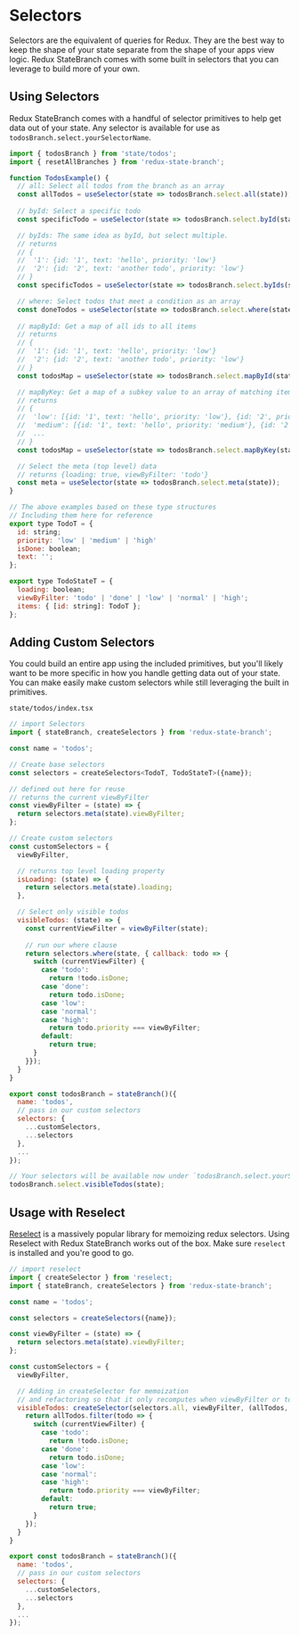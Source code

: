# Selectors

Selectors are the equivalent of queries for Redux. They are the best way to keep the shape of your state separate from the shape of your apps view logic. Redux StateBranch comes with some built in selectors that you can leverage to build more of your own. 

## Using Selectors
Redux StateBranch comes with a handful of selector primitives to help get data out of your state. Any selector is available for use as `todosBranch.select.yourSelectorName`.

```jsx
import { todosBranch } from 'state/todos'; 
import { resetAllBranches } from 'redux-state-branch';

function TodosExample() {
  // all: Select all todos from the branch as an array
  const allTodos = useSelector(state => todosBranch.select.all(state));
    
  // byId: Select a specific todo
  const specificTodo = useSelector(state => todosBranch.select.byId(state, {id: 'myTodoId'}));

  // byIds: The same idea as byId, but select multiple.
  // returns
  // {
  //  '1': {id: '1', text: 'hello', priority: 'low'}
  //  '2': {id: '2', text: 'another todo', priority: 'low'}
  // }
  const specificTodos = useSelector(state => todosBranch.select.byIds(state, {ids: ['1', '2']}));

  // where: Select todos that meet a condition as an array
  const doneTodos = useSelector(state => todosBranch.select.where(state, {callback: (todo) => !!todo.isDone})),
  
  // mapById: Get a map of all ids to all items
  // returns
  // {
  //  '1': {id: '1', text: 'hello', priority: 'low'}
  //  '2': {id: '2', text: 'another todo', priority: 'low'}
  // }
  const todosMap = useSelector(state => todosBranch.select.mapById(state));

  // mapByKey: Get a map of a subkey value to an array of matching items
  // returns
  // {
  //  'low': [{id: '1', text: 'hello', priority: 'low'}, {id: '2', priority: 'low', ...}],
  //  'medium': [{id: '1', text: 'hello', priority: 'medium'}, {id: '2', priority: 'medium', ...}],
  //  ...
  // }
  const todosMap = useSelector(state => todosBranch.select.mapByKey(state, {key: 'priority'}));

  // Select the meta (top level) data
  // returns {loading: true, viewByFilter: 'todo'}
  const meta = useSelector(state => todosBranch.select.meta(state));
}

// The above examples based on these type structures
// Including them here for reference
export type TodoT = {
  id: string;
  priority: 'low' | 'medium' | 'high'
  isDone: boolean;
  text: '';
};

export type TodoStateT = {
  loading: boolean;
  viewByFilter: 'todo' | 'done' | 'low' | 'normal' | 'high';
  items: { [id: string]: TodoT };
};
```

## Adding Custom Selectors

You could build an entire app using the included primitives, but you'll likely want to be more specific in how you handle getting data out of your state. You can make easily make custom selectors while still leveraging the built in primitives.

`state/todos/index.tsx`
```js
// import Selectors
import { stateBranch, createSelectors } from 'redux-state-branch';

const name = 'todos';

// Create base selectors
const selectors = createSelectors<TodoT, TodoStateT>({name});

// defined out here for reuse
// returns the current viewByFilter
const viewByFilter = (state) => {
  return selectors.meta(state).viewByFilter;
};

// Create custom selectors
const customSelectors = {
  viewByFilter,

  // returns top level loading property
  isLoading: (state) => {
    return selectors.meta(state).loading;
  },

  // Select only visible todos
  visibleTodos: (state) => {
    const currentViewFilter = viewByFilter(state);
    
    // run our where clause
    return selectors.where(state, { callback: todo => {
      switch (currentViewFilter) {
        case 'todo':
          return !todo.isDone;
        case 'done':
          return todo.isDone;
        case 'low':
        case 'normal':
        case 'high':
          return todo.priority === viewByFilter;
        default:
          return true;
      }
    }});
  }
}

export const todosBranch = stateBranch()({ 
  name: 'todos',
  // pass in our custom selectors
  selectors: {
    ...customSelectors,
    ...selectors
  },
  ...
});

// Your selectors will be available now under `todosBranch.select.yourSelectorName`
todosBranch.select.visibleTodos(state);
```


## Usage with Reselect
[Reselect](https://github.com/reduxjs/reselect) is a massively popular library for memoizing redux selectors. Using Reselect with Redux StateBranch works out of the box. Make sure `reselect` is installed and you're good to go.

```js
// import reselect
import { createSelector } from 'reselect;
import { stateBranch, createSelectors } from 'redux-state-branch';

const name = 'todos';

const selectors = createSelectors({name});

const viewByFilter = (state) => {
  return selectors.meta(state).viewByFilter;
};

const customSelectors = {
  viewByFilter,

  // Adding in createSelector for memoization
  // and refactoring so that it only recomputes when viewByFilter or todos change
  visibleTodos: createSelector(selectors.all, viewByFilter, (allTodos, currentViewFilter) => {
    return allTodos.filter(todo => {
      switch (currentViewFilter) {
        case 'todo':
          return !todo.isDone;
        case 'done':
          return todo.isDone;
        case 'low':
        case 'normal':
        case 'high':
          return todo.priority === viewByFilter;
        default:
          return true;
      }
    });
  }
}

export const todosBranch = stateBranch()({ 
  name: 'todos',
  // pass in our custom selectors
  selectors: {
    ...customSelectors,
    ...selectors
  },
  ...
});
```